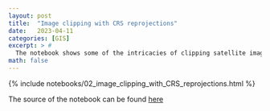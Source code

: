 ```yaml
---
layout: post
title:  "Image clipping with CRS reprojections"
date:   2023-04-11
categories: [GIS]
excerpt: > #
  The notebook shows some of the intricacies of clipping satellite images when working with multiple CRSs.
math: false
---
```


{% include notebooks/02_image_clipping_with_CRS_reprojections.html %}

The source of the notebook can be found [here](https://github.com/cgroll/earth-gis/blob/3cc9429f860b7d3fc2127e8395c5d1496d9be1fc/notebooks/tutorials/02_image_clipping_with_CRS_reprojections.ipynb)